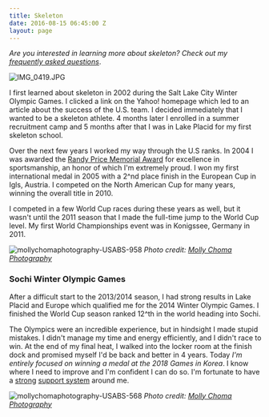 ```yaml
---
title: Skeleton
date: 2016-08-15 06:45:00 Z
layout: page
---
```


*Are you interested in learning more about skeleton? Check out my [frequently asked questions](/skeleton/faqs)*.

![IMG_0419.JPG](/uploads/IMG_0419.JPG)

I first learned about skeleton in 2002 during the Salt Lake City Winter Olympic Games. I clicked a link on the Yahoo! homepage which led to an article about the success of the U.S. team. I decided immediately that I wanted to be a skeleton athlete. 4 months later I enrolled in a summer recruitment camp and 5 months after that I was in Lake Placid for my first skeleton school. 

Over the next few years I worked my way through the U.S ranks. In 2004 I was awarded the [Randy Price Memorial Award](http://www.rpmfund.org) for excellence in sportsmanship, an honor of which I'm extremely proud. I won my first international medal in 2005 with a 2^nd place finish in the European Cup in Igls, Austria. I competed on the North American Cup for many years, winning the overall title in 2010. 

I competed in a few World Cup races during these years as well, but it wasn't until the 2011 season that I made the full-time jump to the World Cup level. My first World Championships event was in Konigssee, Germany in 2011.

![mollychomaphotography-USABS-958](/assets/mollychomaphotography-USABS-958.jpg)
*Photo credit: [Molly Choma Photography](http://www.mollychoma.com)*  

### Sochi Winter Olympic Games
After a difficult start to the 2013/2014 season, I had strong results in Lake Placid and Europe which qualified me for the 2014 Winter Olympic Games. I finished the World Cup season ranked 12^th in the world heading into Sochi. 

The Olympics were an incredible experience, but in hindsight I made stupid mistakes. I didn't manage my time and energy efficiently, and I didn't race to win. At the end of my final heat, I walked into the locker room at the finish dock and promised myself I'd be back and better in 4 years. Today *I'm entirely focused on winning a medal at the 2018 Games in Korea*. I know where I need to improve and I'm confident I can do so. I'm  fortunate to have a [strong](http://www.morgantracey.us) [support system](http://www.twitter.com/gmtn) around me.

![mollychomaphotography-USABS-568](/assets/mollychomaphotography-USABS-568.jpg)
*Photo credit: [Molly Choma Photography](http://www.mollychoma.com)*
